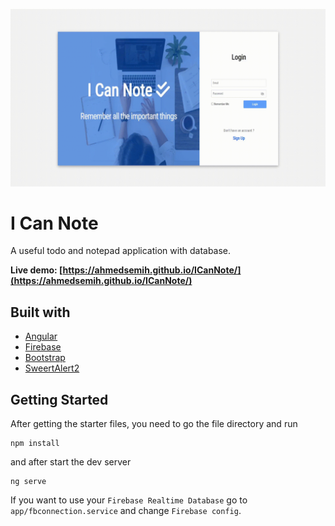 ![ICanNote](./src/assets/ICN.gif)

# I Can Note

A useful todo and notepad application with database.

**Live demo: [https://ahmedsemih.github.io/ICanNote/](https://ahmedsemih.github.io/ICanNote/)**

## Built with

- [Angular](https://angular.io/)
- [Firebase](https://firebase.google.com/)
- [Bootstrap](https://getbootstrap.com/)
- [SweertAlert2](https://sweetalert2.github.io/)

## Getting Started

After getting the starter files, you need to go the file directory and run

```
npm install
```

and after start the dev server

```
ng serve
```

If you want to use your `Firebase Realtime Database` go to `app/fbconnection.service` and change `Firebase config`.
